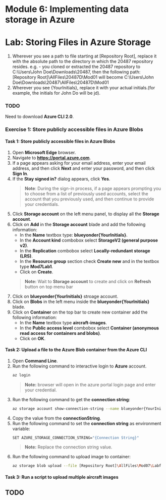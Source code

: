 # Module 6: Implementing data storage in Azure

# Lab: Storing Files in Azure Storage 

1. Wherever you see a path to file starting at [Repository Root], replace it with the absolute path to the directory in which the 20487 repository resides. 
 e.g. - you cloned or extracted the 20487 repository to C:\Users\John Doe\Downloads\20487, then the following path: [Repository Root]\AllFiles\20487D\Mod01 will become C:\Users\John Doe\Downloads\20487\AllFiles\20487D\Mod01
2. Wherever you see {YourInitials}, replace it with your actual initials.(for example, the initials for John Do will be jd).

### TODO
Need to download **Azure CLI 2.0**.

### Exercise 1: Store publicly accessible files in Azure Blobs

#### Task 1: Store publicly accessible files in Azure Blobs

1. Open **Microsoft Edge** browser.
2. Navigate to **https://portal.azure.com**.
3. If a page appears asking for your email address, enter your email address, and then click **Next** and enter your password, and then click **Sign In**.
4. If the **Stay signed in?** dialog appears, click **Yes**.
   >**Note**: During the sign-in process, if a page appears prompting you to choose from a list of previously used accounts, select the account that you previously used, and then continue to provide your credentials.
5. Click **Storage account** on the left menu panel, to display all the **Storage account**.
6. Click on **Add** in the **Storage account** blade and add the following information:
    - In the **Name** textbox type: **blueyonder{YourInitials}**.
    - In the **Account kind** combobox select **StorageV2 (general purpose v2)**.
    - In the **Replication** combobox select **Locally-redundant storage (LRS)**.
    - In the **Resource group** section check **Create new** and in the textbox type **Mod7Lab1**.
    - Click on **Create**.
    >**Note:** Wait to **Storage account** to create and click on **Refresh** button on top menu bar
7. Click on **blueyonder{YourInitials}** stroage account.
8. Click on **Blobs** in the left menu inside the  **blueyonder{YourInitials}** blade.
9. Click on **Container** on the top bar to create new container add the following information:
    - In the **Name** textbox type **aircraft-images**.
    - In the **Public access level** combobox select **Container (anonymous read access for containers and blobs)**.
    - Click on **OK**.

#### Task 2: Upload  a file to the Azure Blob container from the Azure CLI

1. Open **Command Line**.
2. Run the following command to interactive login to **Azure** account. 
    ```bash
    az login
    ```
    >**Note:** browser will open in the azure portal login page and enter your credential.
3. Run the following command to get the **connection string**:
    ```bash
    az storage account show-connection-string --name blueyonder{YourInitials} --resource-group Mod7Lab1
    ```
4. Copy the value from the **connectionString**.
5. Run the following command to set the **connection string** as environment variable:
    ```bash
    SET AZURE_STORAGE_CONNECTION_STRING="{Connection String}"
    ```
    >**Note:** Replace the connection string value.
6. Run the following command to upload image to container:
    ```bash
    az storage blob upload --file [Repository Root]\AllFiles\Mod07\Labfiles\Lab1\Assets\Images\londonAirport.png --container-name aircraft-images --name londonAirport
    ```

#### Task 3: Run a script to upload multiple aircraft images

## TODO